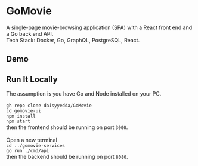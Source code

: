 # GoMovie
A single-page movie-browsing application (SPA) with a React front end and a Go back end API.<br/>
Tech Stack: Docker, Go, GraphQL, PostgreSQL, React.

## Demo

## Run It Locally
The assumption is you have Go and Node installed on your PC. <br/>
<br/>
`gh repo clone daisyyedda/GoMovie`
<br/>
`cd gomovie-ui`
<br/>
`npm install`
<br/>
`npm start`
<br/>
then the frontend should be running on port `3000`.
<br/><br/>
Open a new terminal
<br/>
`cd ../gomovie-services`
<br/>
`go run ./cmd/api`
<br/>
then the backend should be running on port `8080`.

